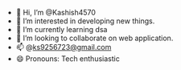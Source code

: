 - 👋 Hi, I’m @Kashish4570
- 👀 I’m interested in developing new things. 
- 🌱 I’m currently learning dsa
- 💞️ I’m looking to collaborate on web application. 
- 📫 @ks9256723@gmail.com
- 😄 Pronouns: Tech enthusiastic


<!---
Kashish4570/Kashish4570 is a ✨ special ✨ repository because its `README.md` (this file) appears on your GitHub profile.
You can click the Preview link to take a look at your changes.
--->
